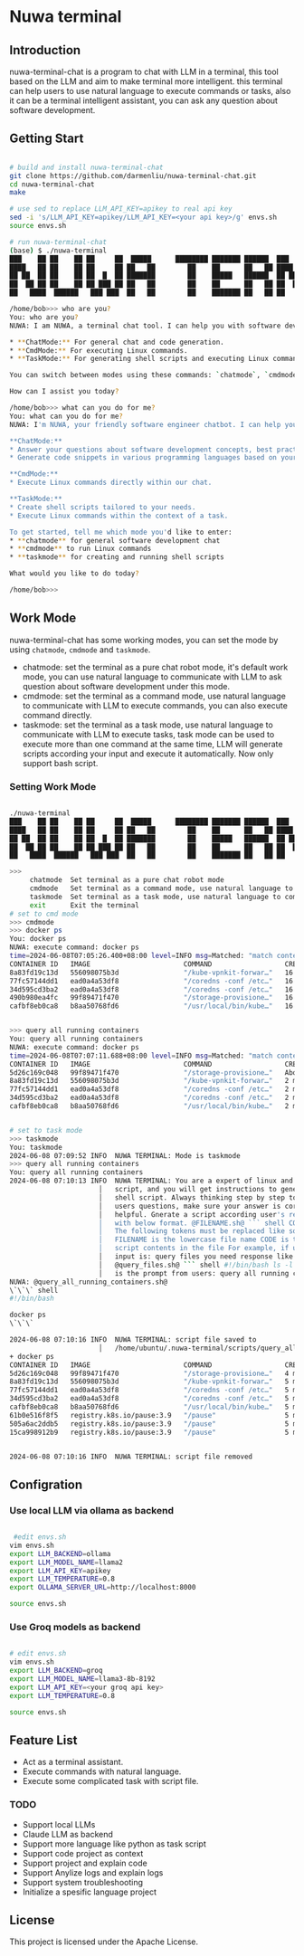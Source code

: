 # Nuwa terminal

## Introduction

nuwa-terminal-chat is a program to chat with LLM in a terminal, this tool based on the LLM and aim to make terminal more intelligent. this terminal can help users to use natural language to execute commands or tasks, also it can be a terminal intelligent assistant, you can ask any question about software development.

## Getting Start

``` bash

# build and install nuwa-terminal-chat
git clone https://github.com/darmenliu/nuwa-terminal-chat.git
cd nuwa-terminal-chat
make

# use sed to replace LLM_API_KEY=apikey to real api key
sed -i 's/LLM_API_KEY=apikey/LLM_API_KEY=<your api key>/g' envs.sh
source envs.sh

# run nuwa-terminal-chat
(base) $ ./nuwa-terminal
███    ██ ██    ██ ██     ██  █████      ████████ ███████ ██████  ███    ███ ██ ███    ██  █████  ██
████   ██ ██    ██ ██     ██ ██   ██        ██    ██      ██   ██ ████  ████ ██ ████   ██ ██   ██ ██
██ ██  ██ ██    ██ ██  █  ██ ███████        ██    █████   ██████  ██ ████ ██ ██ ██ ██  ██ ██ ███████ ██
██  ██ ██ ██    ██ ██ ███ ██ ██   ██        ██    ██      ██   ██ ██  ██  ██ ██ ██  ██ ██ ██   ██ ██
██   ████  ██████   ███ ███  ██   ██        ██    ███████ ██   ██ ██      ██ ██ ██   ████ ██   ██ ███████

/home/bob>>> who are you?
You: who are you?
NUWA: I am NUWA, a terminal chat tool. I can help you with software development by generating code, executing commands, and answering your questions. I have three modes:

* **ChatMode:** For general chat and code generation.
* **CmdMode:** For executing Linux commands.
* **TaskMode:** For generating shell scripts and executing Linux commands.

You can switch between modes using these commands: `chatmode`, `cmdmode`, and `taskmode`.

How can I assist you today?

/home/bob>>> what can you do for me?
You: what can you do for me?
NUWA: I'm NUWA, your friendly software engineer chatbot. I can help you with a variety of tasks, including:

**ChatMode:**
* Answer your questions about software development concepts, best practices, and more.
* Generate code snippets in various programming languages based on your instructions.

**CmdMode:**
* Execute Linux commands directly within our chat.

**TaskMode:**
* Create shell scripts tailored to your needs.
* Execute Linux commands within the context of a task.

To get started, tell me which mode you'd like to enter:
* **chatmode** for general software development chat
* **cmdmode** to run Linux commands
* **taskmode** for creating and running shell scripts

What would you like to do today?

/home/bob>>>

```

## Work Mode

nuwa-terminal-chat has some working modes, you can set the mode by using `chatmode`, `cmdmode` and `taskmode`.

- chatmode: set the terminal as a pure chat robot mode, it's default work mode, you can use natural language to communicate with LLM to ask question about software development under this mode.
- cmdmode: set the terminal as a command mode, use natural language to communicate with LLM to execute commands, you can also execute command directly.
- taskmode: set the terminal as a task mode, use natural language to communicate with LLM to execute tasks, task mode can be used to execute more than one command at the same time, LLM will generate scripts according your input and execute it automatically. Now only support bash script.

### Setting Work Mode

``` bash

./nuwa-terminal
███    ██ ██    ██ ██     ██  █████      ████████ ███████ ██████  ███    ███ ██ ███    ██  █████  ██
████   ██ ██    ██ ██     ██ ██   ██        ██    ██      ██   ██ ████  ████ ██ ████   ██ ██   ██ ██
██ ██  ██ ██    ██ ██  █  ██ ███████        ██    █████   ██████  ██ ████ ██ ██ ██ ██  ██ ███████ ██
██  ██ ██ ██    ██ ██ ███ ██ ██   ██        ██    ██      ██   ██ ██  ██  ██ ██ ██  ██ ██ ██   ██ ██
██   ████  ██████   ███ ███  ██   ██        ██    ███████ ██   ██ ██      ██ ██ ██   ████ ██   ██ ███████

>>>
     chatmode  Set terminal as a pure chat robot mode
     cmdmode   Set terminal as a command mode, use natural language to communicate
     taskmode  Set terminal as a task mode, use natural language to communicate to execute tasks
     exit      Exit the terminal
# set to cmd mode
>>> cmdmode
>>> docker ps
You: docker ps
NUWA: execute command: docker ps
time=2024-06-08T07:05:26.400+08:00 level=INFO msg=Matched: "match content"="docker ps"
CONTAINER ID   IMAGE                       COMMAND                  CREATED          STATUS          PORTS                       NAMES
8a83fd19c13d   556098075b3d                "/kube-vpnkit-forwar…"   16 seconds ago   Up 15 seconds                               k8s_vpnkit-controller_vpnkit-controller_kube-system_b0576242-5e4c-4050-bc8a-7fd2e45c10e0_5
77fc57144dd1   ead0a4a53df8                "/coredns -conf /etc…"   16 seconds ago   Up 15 seconds                               k8s_coredns_coredns-5d78c9869d-g6vjj_kube-system_321fc8fb-2e61-4309-82f3-4ce0f4b97c6b_5
34d595cd3ba2   ead0a4a53df8                "/coredns -conf /etc…"   16 seconds ago   Up 15 seconds                               k8s_coredns_coredns-5d78c9869d-vl955_kube-system_b492eae9-65c2-4b2e-80f6-014b3571f606_5
490b980ea4fc   99f89471f470                "/storage-provisione…"   16 seconds ago   Up 15 seconds                               k8s_storage-provisioner_storage-provisioner_kube-system_32876505-7ead-466f-8809-0d1bb5d8641b_9
cafbf8eb0ca8   b8aa50768fd6                "/usr/local/bin/kube…"   16 seconds ago   Up 15 seconds                               k8s_kube-proxy_kube-proxy-6vcnc_kube-system_194012d5-10eb-4e11-9283-02bd1a8ffb01_5


>>> query all running containers
You: query all running containers
NUWA: execute command: docker ps
time=2024-06-08T07:07:11.688+08:00 level=INFO msg=Matched: "match content"="docker ps"
CONTAINER ID   IMAGE                       COMMAND                  CREATED              STATUS              PORTS                       NAMES
5d26c169c048   99f89471f470                "/storage-provisione…"   About a minute ago   Up About a minute                               k8s_storage-provisioner_storage-provisioner_kube-system_32876505-7ead-466f-8809-0d1bb5d8641b_10
8a83fd19c13d   556098075b3d                "/kube-vpnkit-forwar…"   2 minutes ago        Up 2 minutes                                    k8s_vpnkit-controller_vpnkit-controller_kube-system_b0576242-5e4c-4050-bc8a-7fd2e45c10e0_5
77fc57144dd1   ead0a4a53df8                "/coredns -conf /etc…"   2 minutes ago        Up 2 minutes                                    k8s_coredns_coredns-5d78c9869d-g6vjj_kube-system_321fc8fb-2e61-4309-82f3-4ce0f4b97c6b_5
34d595cd3ba2   ead0a4a53df8                "/coredns -conf /etc…"   2 minutes ago        Up 2 minutes                                    k8s_coredns_coredns-5d78c9869d-vl955_kube-system_b492eae9-65c2-4b2e-80f6-014b3571f606_5
cafbf8eb0ca8   b8aa50768fd6                "/usr/local/bin/kube…"   2 minutes ago        Up 2 minutes                                    


# set to task mode
>>> taskmode
You: taskmode
2024-06-08 07:09:52 INFO  NUWA TERMINAL: Mode is taskmode
>>> query all running containers
You: query all running containers
2024-06-08 07:10:13 INFO  NUWA TERMINAL: You are a expert of linux and shell
                      │   script, and you will get instructions to generate
                      │   shell script. Always thinking step by step to about
                      │   users questions, make sure your answer is correct and
                      │   helpful. Gnerate a script according user's requirments
                      │   with below format. @FILENAME.sh@ ``` shell CODE ```
                      │   The following tokens must be replaced like so:
                      │   FILENAME is the lowercase file name CODE is the full
                      │   script contents in the file For example, if user's
                      │   input is: query files you need response like:
                      │   @query_files.sh@ ``` shell #!/bin/bash ls -l ``` Below
                      │   is the prompt from users: query all running containers
NUWA: @query_all_running_containers.sh@
\`\`\` shell
#!/bin/bash

docker ps
\`\`\`

2024-06-08 07:10:16 INFO  NUWA TERMINAL: script file saved to
                      │   /home/ubuntu/.nuwa-terminal/scripts/query_all_running_containers.sh
+ docker ps
CONTAINER ID   IMAGE                       COMMAND                  CREATED         STATUS         PORTS                       NAMES
5d26c169c048   99f89471f470                "/storage-provisione…"   4 minutes ago   Up 4 minutes                               k8s_storage-provisioner_storage-provisioner_kube-system_32876505-7ead-466f-8809-0d1bb5d8641b_10
8a83fd19c13d   556098075b3d                "/kube-vpnkit-forwar…"   5 minutes ago   Up 5 minutes                               k8s_vpnkit-controller_vpnkit-controller_kube-system_b0576242-5e4c-4050-bc8a-7fd2e45c10e0_5
77fc57144dd1   ead0a4a53df8                "/coredns -conf /etc…"   5 minutes ago   Up 5 minutes                               k8s_coredns_coredns-5d78c9869d-g6vjj_kube-system_321fc8fb-2e61-4309-82f3-4ce0f4b97c6b_5
34d595cd3ba2   ead0a4a53df8                "/coredns -conf /etc…"   5 minutes ago   Up 5 minutes                               k8s_coredns_coredns-5d78c9869d-vl955_kube-system_b492eae9-65c2-4b2e-80f6-014b3571f606_5
cafbf8eb0ca8   b8aa50768fd6                "/usr/local/bin/kube…"   5 minutes ago   Up 5 minutes                               k8s_kube-proxy_kube-proxy-6vcnc_kube-system_194012d5-10eb-4e11-9283-02bd1a8ffb01_5
61b0e516f8f5   registry.k8s.io/pause:3.9   "/pause"                 5 minutes ago   Up 5 minutes                               k8s_POD_vpnkit-controller_kube-system_b0576242-5e4c-4050-bc8a-7fd2e45c10e0_5
505a6ac2ddb5   registry.k8s.io/pause:3.9   "/pause"                 5 minutes ago   Up 5 minutes                               k8s_POD_coredns-5d78c9869d-vl955_kube-system_b492eae9-65c2-4b2e-80f6-014b3571f606_5
15ca998912b9   registry.k8s.io/pause:3.9   "/pause"                 5 minutes ago   Up 5 minutes                               k8s_POD_coredns-5d78c9869d-g6vjj_kube-system_321fc8fb-2e61-4309-82f3-4ce0f4b97c6b_5


2024-06-08 07:10:16 INFO  NUWA TERMINAL: script file removed


```

## Configration

### Use local LLM via ollama as backend

``` bash

 #edit envs.sh
vim envs.sh
export LLM_BACKEND=ollama
export LLM_MODEL_NAME=llama2
export LLM_API_KEY=apikey
export LLM_TEMPERATURE=0.8
export OLLAMA_SERVER_URL=http://localhost:8000

source envs.sh

```

### Use Groq models as backend

``` bash

# edit envs.sh
vim envs.sh
export LLM_BACKEND=groq
export LLM_MODEL_NAME=llama3-8b-8192
export LLM_API_KEY=<your groq api key>
export LLM_TEMPERATURE=0.8

source envs.sh

```


## Feature List

- Act as a terminal assistant.
- Execute commands with natural language.
- Execute some complicated task with script file.

### TODO

- Support local LLMs
- Claude LLM as backend
- Support more language like python as task script
- Support code project as context
- Support project and explain code
- Support Anylize logs and explain logs
- Support system troubleshooting
- Initialize a spesific language project


## License

This project is licensed under the Apache License.
